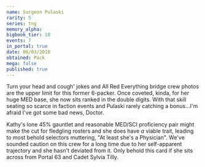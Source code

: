 ```yaml
---
name: Surgeon Pulaski
rarity: 5
series: tng
memory_alpha:
bigbook_tier: 10
events: 7
in_portal: true
date: 06/03/2018
obtained: Pack
mega: false
published: true
---
```


Turn your head and cough' jokes and All Red Everything bridge crew photos are the upper limit for this former 6-packer. Once coveted, kinda, for her huge MED base, she now sits ranked in the double digits. With that skill seating so scarce in faction events and Pulaski rarely catching a bonus...I'm afraid I've got some bad news, Doctor.

Kathy's lone 45% gauntlet and reasonable MED/SCI proficiency pair might make the cut for fledgling rosters and she does have *a* viable trait, leading to most behold selectors muttering, "At least she's a Physician". We've sounded caution on this crew for a long time due to her self-apparent trajectory and she hasn't deviated from it. Only behold this card if she sits across from Portal 63 and Cadet Sylvia Tilly.
